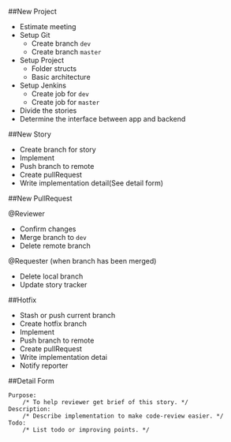 ##New Project

* Estimate meeting
* Setup Git
	* Create branch `dev`
	* Create branch `master`
* Setup Project
	* Folder structs
	* Basic architecture
* Setup Jenkins
	* Create job for `dev`
	* Create job for `master`	 
* Divide the stories
* Determine the interface between app and backend

##New Story

* Create branch for story
* Implement
* Push branch to remote
* Create pullRequest
* Write implementation detail(See detail form)

##New PullRequest

@Reviewer

* Confirm changes
* Merge branch to `dev`
* Delete remote branch
  
@Requester (when branch has been merged)

* Delete local branch 
* Update story tracker
  
##Hotfix

* Stash or push current branch
* Create hotfix branch
* Implement
* Push branch to remote
* Create pullRequest
* Write implementation detai
* Notify reporter

##Detail Form

	Purpose:
		/* To help reviewer get brief of this story. */
	Description:
		/* Describe implementation to make code-review easier. */
	Todo:
		/* List todo or improving points. */